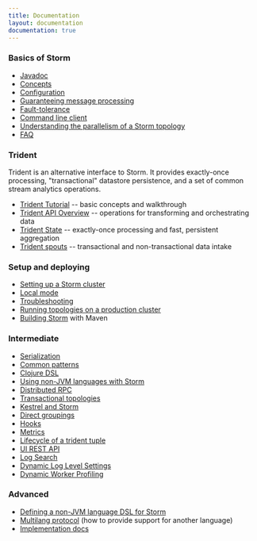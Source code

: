 ```yaml
---
title: Documentation
layout: documentation
documentation: true
---
```

### Basics of Storm

* [Javadoc](/javadoc/apidocs/index.html)
* [Concepts](Concepts.html)
* [Configuration](Configuration.html)
* [Guaranteeing message processing](Guaranteeing-message-processing.html)
* [Fault-tolerance](Fault-tolerance.html)
* [Command line client](Command-line-client.html)
* [Understanding the parallelism of a Storm topology](Understanding-the-parallelism-of-a-Storm-topology.html)
* [FAQ](FAQ.html)

### Trident

Trident is an alternative interface to Storm. It provides exactly-once processing, "transactional" datastore persistence, and a set of common stream analytics operations.

* [Trident Tutorial](Trident-tutorial.html)     -- basic concepts and walkthrough
* [Trident API Overview](Trident-API-Overview.html) -- operations for transforming and orchestrating data
* [Trident State](Trident-state.html)        -- exactly-once processing and fast, persistent aggregation
* [Trident spouts](Trident-spouts.html)       -- transactional and non-transactional data intake

### Setup and deploying

* [Setting up a Storm cluster](Setting-up-a-Storm-cluster.html)
* [Local mode](Local-mode.html)
* [Troubleshooting](Troubleshooting.html)
* [Running topologies on a production cluster](Running-topologies-on-a-production-cluster.html)
* [Building Storm](Maven.html) with Maven

### Intermediate

* [Serialization](Serialization.html)
* [Common patterns](Common-patterns.html)
* [Clojure DSL](Clojure-DSL.html)
* [Using non-JVM languages with Storm](Using-non-JVM-languages-with-Storm.html)
* [Distributed RPC](Distributed-RPC.html)
* [Transactional topologies](Transactional-topologies.html)
* [Kestrel and Storm](Kestrel-and-Storm.html)
* [Direct groupings](Direct-groupings.html)
* [Hooks](Hooks.html)
* [Metrics](Metrics.html)
* [Lifecycle of a trident tuple]()
* [UI REST API](ui-rest-api.html)
* [Log Search](Log-Search.html)
* [Dynamic Log Level Settings](dynamic-log-level-settings.html)
* [Dynamic Worker Profiling](dynamic-worker-profiling.html)

### Advanced

* [Defining a non-JVM language DSL for Storm](Defining-a-non-jvm-language-dsl-for-storm.html)
* [Multilang protocol](Multilang-protocol.html) (how to provide support for another language)
* [Implementation docs](Implementation-docs.html)
